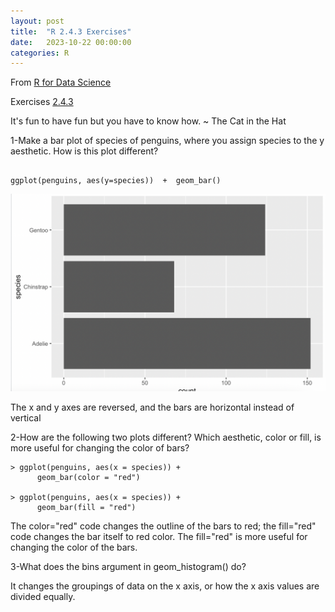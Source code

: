 ```yaml
---
layout: post
title:  "R 2.4.3 Exercises"
date:   2023-10-22 00:00:00
categories: R
---
```


From [R for Data Science](https://r4ds.hadley.nz/data-visualize)

Exercises [2.4.3](https://r4ds.hadley.nz/data-visualize)

It's fun to have fun but you have to know how. ~ The Cat in the Hat

1-Make a bar plot of species of penguins, where you assign species to the y aesthetic. How is this plot different?

 ```

 ggplot(penguins, aes(y=species))  +  geom_bar()

 ```
<img src="https://raw.githubusercontent.com/nadinesk/nadinesk.github.io/master/images/Screen%20Shot%202023-10-22%20at%207.23.15%20AM.png" />

The x and y axes are reversed, and the bars are horizontal instead of vertical

2-How are the following two plots different? Which aesthetic, color or fill, is more useful for changing the color of bars?

    > ggplot(penguins, aes(x = species)) +
          geom_bar(color = "red")

    > ggplot(penguins, aes(x = species)) +
          geom_bar(fill = "red")

The color="red" code changes the outline of the bars to red; the fill="red" code changes the bar itself to red color. The fill="red" is more useful for changing the color of the bars. 

3-What does the bins argument in geom_histogram() do? 

It changes the groupings of data on the x axis, or how the x axis values are divided equally. 

